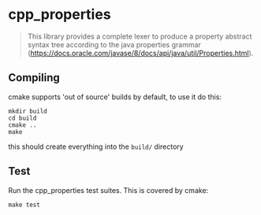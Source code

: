 cpp_properties
==============

> This library provides a complete lexer to produce a property abstract syntax tree
according to the java properties grammar (https://docs.oracle.com/javase/8/docs/api/java/util/Properties.html).

Compiling
---------

cmake supports 'out of source' builds by default, to use it do this:

```shell
mkdir build
cd build
cmake ..
make
```

this should create everything into the `build/` directory

Test
----

Run the cpp_properties test suites. This is covered by cmake:

```shell
make test
```
